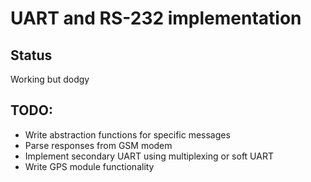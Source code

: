 # UART and RS-232 implementation
## Status
Working but dodgy
## TODO:
* Write abstraction functions for specific messages
* Parse responses from GSM modem
* Implement secondary UART using multiplexing or soft UART
* Write GPS module functionality
